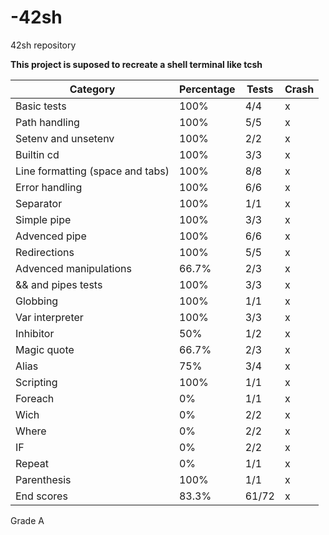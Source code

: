 # -42sh
42sh repository

**This project is suposed to recreate a shell terminal like tcsh**



| Category                         | Percentage | Tests | Crash |
|----------------------------------|------------|-------|-------|
| Basic tests                      | 100%       | 4/4   | x     |
| Path handling                    | 100%       | 5/5   | x     |
| Setenv and unsetenv              | 100%       | 2/2   | x     |
| Builtin cd                      | 100%        | 3/3   | x     |
| Line formatting (space and tabs) | 100%       | 8/8   | x     |
| Error handling                  | 100%       | 6/6   | x     |
| Separator                       | 100%       | 1/1   | x     |
| Simple pipe                     | 100%       | 3/3   | x     |
| Advenced pipe                   | 100%       | 6/6   | x     |
| Redirections                    | 100%       | 5/5   | x     |
| Advenced manipulations          | 66.7%      | 2/3   | x     |
| && and pipes tests              | 100%       | 3/3   | x     |
| Globbing                        | 100%       | 1/1   | x     |
| Var interpreter                 | 100%       | 3/3   | x     |
| Inhibitor                       | 50%        | 1/2   | x     |
| Magic quote                     | 66.7%      | 2/3   | x     |
| Alias                           | 75%        | 3/4   | x     |
| Scripting                       | 100%       | 1/1   | x     |
| Foreach                         | 0%         | 1/1   | x     |
| Wich                            | 0%         | 2/2   | x     |
| Where                           | 0%         | 2/2   | x     |
| IF                              | 0%         | 2/2   | x     |
| Repeat                          | 0%         | 1/1   | x     |
| Parenthesis                     | 100%       | 1/1   | x     |
| End scores                      | 83.3%      | 61/72 | x     |

Grade A
